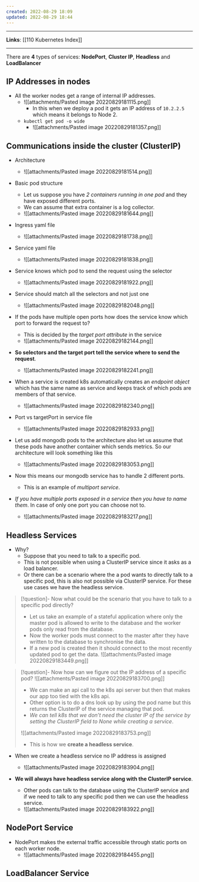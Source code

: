 ```yaml
---
created: 2022-08-29 18:09
updated: 2022-08-29 18:44
---
```

---
**Links**: [[110 Kubernetes Index]]

---
There are **4** types of services: **NodePort**, **Cluster IP**, **Headless** and **LoadBalancer**

## IP Addresses in nodes
- All the worker nodes get a range of internal IP addresses.
	- ![[attachments/Pasted image 20220829181115.png]]
		- In this when we deploy a pod it gets an IP address of `10.2.2.5` which means it belongs to Node 2.
	- `kubectl get pod -o wide`
		- ![[attachments/Pasted image 20220829181357.png]]

## Communications inside the cluster (ClusterIP)
- Architecture
	- ![[attachments/Pasted image 20220829181514.png]]

- Basic pod structure
	- Let us suppose you have *2 containers running in one pod* and they have exposed different ports. 
	- We can assume that extra container is a log collector.
	- ![[attachments/Pasted image 20220829181644.png]]
- Ingress yaml file
	- ![[attachments/Pasted image 20220829181738.png]]
- Service yaml file
	- ![[attachments/Pasted image 20220829181838.png]]
- Service knows which pod to send the request using the selector
	- ![[attachments/Pasted image 20220829181922.png]]
- Service should match all the selectors and not just one
	- ![[attachments/Pasted image 20220829182048.png]]
- If the pods have multiple open ports how does the service know which port to forward the request to?
	- This is decided by the *target port attribute* in the service
	- ![[attachments/Pasted image 20220829182144.png]]
- **So selectors and the target port tell the service where to send the request**.
	- ![[attachments/Pasted image 20220829182241.png]]
- When a service is created k8s automatically creates an *endpoint object* which has the same name as service and keeps track of which pods are members of that service.
	- ![[attachments/Pasted image 20220829182340.png]]
- Port vs targetPort in service file
	- ![[attachments/Pasted image 20220829182933.png]] 

- Let us add mongodb pods to the architecture also let us assume that these pods have another container which sends metrics. So our architecture will look something like this
	- ![[attachments/Pasted image 20220829183053.png]]
- Now this means our mongodb service has to handle 2 different ports. 
	- This is an example of *multiport service*.
- *If you have multiple ports exposed in a service then you have to name them*. In case of only one port you can choose not to.
	- ![[attachments/Pasted image 20220829183217.png]]

## Headless Services
- Why?
	- Suppose that you need to talk to a specific pod. 
	- This is not possible when using a ClusterIP service since it asks as a load balancer. 
	- Or there can be a scenario where the a pod wants to directly talk to a specific pod, this is also not possible via ClusterIP service. For these use cases we have the headless service.

> [!question]- Now what could be the scenario that you have to talk to a specific pod directly?
> - Let us take an example of a stateful application where only the master pod is allowed to write to the database and the worker pods only read from the database.
> - Now the worker pods must connect to the master after they have written to the database to synchronise the data.
> - If a new pod is created then it should connect to the most recently updated pod to get the data.
> ![[attachments/Pasted image 20220829183449.png]]

> [!question]- Now how can we figure out the IP address of a specific pod?
> ![[attachments/Pasted image 20220829183700.png]]
> - We can make an api call to the k8s api server but then that makes our app too tied with the k8s api.
> - Other option is to do a dns look up by using the pod name but this returns the ClusterIP of the service managing that pod.
> - *We can tell k8s that we don’t need the cluster IP of the service by setting the ClusterIP field to None while creating a service*.
> 
> ![[attachments/Pasted image 20220829183753.png]]
> - This is how we **create a headless service**.

- When we create a headless service no IP address is assigned
	- ![[attachments/Pasted image 20220829183904.png]]

- **We will always have headless service along with the ClusterIP service**.
	- Other pods can talk to the database using the ClusterIP service and if we need to talk to any specific pod then we can use the headless service.
	- ![[attachments/Pasted image 20220829183922.png]]

## NodePort Service
- NodePort makes the external traffic accessible through static ports on each worker node.
	- ![[attachments/Pasted image 20220829184455.png]]
## LoadBalancer Service